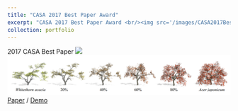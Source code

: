 ```yaml
---
title: "CASA 2017 Best Paper Award"
excerpt: "CASA 2017 Best Paper Award <br/><img src='/images/CASA2017Best_Paper_Award.png'>"
collection: portfolio
---
```

2017 CASA Best Paper
<img src='/images/CASA2017Best_Paper_Award.png'>
<img src='/images/casa2017_teaser.png'>
[Paper](http://www.cad.zju.edu.cn/home/jin/casa2017/casa2017.htm) / [Demo](https://www.youtube.com/watch?v=1ye_WFKpg7o)
